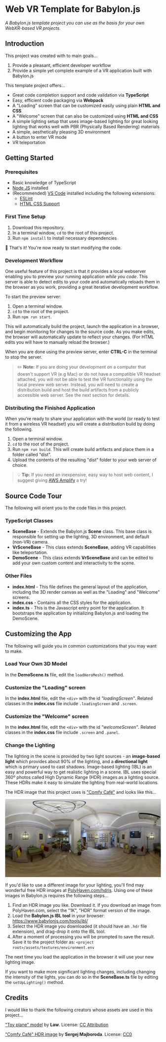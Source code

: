# Web VR Template for Babylon.js

*A Babylon.js template project you can use as the basis for your own WebXR-based VR projects.* 

## Introduction

This project was created with to main goals...

1. Provide a pleasant, efficient developer workflow
2. Provide a simple yet complete example of a VR application built with Babylon.js

This template project offers...

- Great code completion support and code validation via **TypeScript**
- Easy, efficient code packaging via **Webpack**
- A "Loading" screen that can be customized easily using plain **HTML and CSS**
- A "Welcome" screen that can also be customized using **HTML and CSS**
- A simple lighting setup that uses image-based lighting for great looking lighting that works well with PBR (Physically Based Rendering) materials
- A simple, aesthetically pleasing 3D environment
- A button to enter VR mode
- VR teleportation



## Getting Started

### Prerequisites

- Basic knowledge of TypeScript
- [Node JS](https://nodejs.org/en/) installed
- (Recommended) [VS Code](https://code.visualstudio.com/) installed including the following extensions:
  - [ESLint](https://marketplace.visualstudio.com/items?itemName=dbaeumer.vscode-eslint)
  - [HTML CSS Support](https://marketplace.visualstudio.com/items?itemName=ecmel.vscode-html-css)

### First Time Setup

1. Download this repository.
2. In a terminal window, `cd` to the root of this project.
3. Run `npm install` to install necessary dependencies

🎉 That's it! You're now ready to start modifying the code.

### Development Workflow

One useful feature of this project is that it provides a local webserver enabling you to preview your running application _while you code_. This server is able to detect edits to your code and automatically reloads them in the browser as you work, providing a great iterative development workflow.

To start the preview server:

1. Open a terminal window.
2. `cd` to the root of the project.
3. Run `npm run start`. 

This will automatically build the project, launch the application in a browser, and begin monitoring for changes to the source code. As you make edits, the browser will automatically update to reflect your changes. (For HTML edits you will have to manually reload the browser.)

When you are done using the preview server, enter **CTRL-C** in the terminal to stop the server.

> ✏️ **Note:** If you are doing your development on a computer that doesn't support VR (e.g Mac) or do not have a compatible VR headset attached, you will not be able to test the VR functionality using the local preview web server. Instead, you will need to create a distribution build and host the build artifacts from a publicly accessible web server. See the next section for details.

### Distributing the Finished Application

When you're ready to share your application with the world (or ready to test it from a wireless VR headset) you will create a distribution build by doing the following.

1. Open a terminal window.
2. `cd` to the root of the project.
3. Run `npm run build`. This will create build artifacts and place them in a folder called "dist".
4. Upload the contents of the resulting "dist" folder to your web server of choice.

> 💡 **Tip:** If you need an inexpensive, easy way to host web content, I suggest giving [AWS Amplify](https://aws.amazon.com/amplify/) a try!



## Source Code Tour

The following will orient you to the code files in this project.

### TypeScript Classes

- **SceneBase** - Extends the Babylon.js **Scene** class. This base class is responsible for setting up the lighting, 3D environment, and default (non-VR) camera.
- **VrSceneBase** - This class extends **SceneBase**, adding VR capabilities like teleportation.
- **DemoScene** - This class extends **VrSceneBase** and can be edited to add your own custom content and interactivity to the scene.

### Other Files

- **index.html** - This file defines the general layout of the application, including the 3D render canvas as well as the "Loading" and "Welcome" screens.
- **index.css** - Contains all the CSS styles for the application.
- **index.ts** - This is the Javascript entry point for the application. It bootstraps the application by initializing Babylon.js and loading the DemoScene.



## Customizing the App

The following will guide you in common customizations that you may want to make.

### Load Your Own 3D Model

In the **DemoScene.ts** file, edit the `loadHeroMesh()` method.

### Customize the "Loading" screen

In the **index.html** file, edit the `<div>` with the id *"loadingScreen"*. Related classes in the **index.css** file include `.loadingScreen` and `.screen`.

### Customize the "Welcome" screen

In the **index.html** file, edit the `<div>` with the id *"welcomeScreen"*. Related classes in the **index.css** file include `.screen` and `.panel`.

### Change the Lighting

The lighting in the scene is provided by two light sources - an **image-based light** which provides about 90% of the lighting, and a **directional light** which is primary used to cast shadows. Image-based lighting (IBL) is an easy and powerful way to get realistic lighting in a scene. IBL uses special 360º photos called High Dynamic Range (HDR) images as a lighting source. These HDRs make it easy to simulate the lighting from real-world locations.

The HDR image that this project uses is ["Comfy Café"](https://polyhaven.com/a/comfy_cafe) and looks like this...

![Comfy Café HDR image](docs/images/comfy_cafe.webp)

If you'd like to use a different image for your lighting, you'll find may wonderful free HDR images at [PolyHaven.com/hdris](https://polyhaven.com/hdris). Using one of these images in Babylon.js requires the following steps...

1. Find an HDR image you like. Download it. If you download an image from PolyHaven.com, select the "1K", "HDR" format version of the image.
2. Load the **Babylon.js IBL tool** in your browser: https://www.babylonjs.com/tools/ibl/
3. Select the HDR image you downloaded (it should have an `.hdr` file extension), and drag-drop it onto the IBL tool.
4. After a moment of processing you will be prompted to save the result. Save it to the project folder as: `<project root>/assets/textures/environment.env`

The next time you load the application in the browser it will use your new lighting image.

If you want to make more significant lighting changes, including changing the intensity of the lights, you can do so in the **SceneBase.ts** file by editing the `setUpLighting()` method.



## Credits

I would like to thank the following creators whose assets are used in this project...

["Toy plane" model](https://sketchfab.com/3d-models/toy-plane-9b4e13700da14d31b9d923c499e18f64) by **Law**. License: [CC Attribution](http://creativecommons.org/licenses/by/4.0/)

["Comfy Café" HDR image](https://polyhaven.com/a/comfy_cafe) by **Sergej Majboroda**. License: [CC0](https://polyhaven.com/license)

